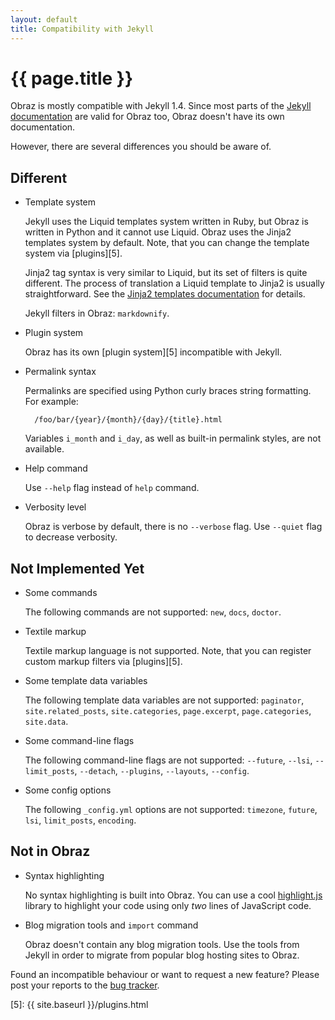 ```yaml
---
layout: default
title: Compatibility with Jekyll
---
```


{{ page.title }}
================

Obraz is mostly compatible with Jekyll 1.4. Since most parts of the [Jekyll
documentation][1] are valid for Obraz too, Obraz doesn't have its own
documentation.

However, there are several differences you should be aware of.


Different
---------

* Template system

    Jekyll uses the Liquid templates system written in Ruby, but Obraz is
    written in Python and it cannot use Liquid. Obraz uses the Jinja2 templates
    system by default. Note, that you can change the template system via
    [plugins][5].

    Jinja2 tag syntax is very similar to Liquid, but its set of filters is
    quite different. The process of translation a Liquid template to Jinja2 is
    usually straightforward. See the [Jinja2 templates documentation][2] for
    details.

    Jekyll filters in Obraz: `markdownify`.

* Plugin system

    Obraz has its own [plugin system][5] incompatible with Jekyll.

* Permalink syntax

    Permalinks are specified using Python curly braces string formatting. For
    example:

        /foo/bar/{year}/{month}/{day}/{title}.html

    Variables `i_month` and `i_day`, as well as built-in permalink styles, are
    not available.

* Help command

    Use `--help` flag instead of `help` command.

* Verbosity level

    Obraz is verbose by default, there is no `--verbose` flag. Use `--quiet`
    flag to decrease verbosity.


Not Implemented Yet
-------------------

* Some commands

    The following commands are not supported: `new`, `docs`, `doctor`.

* Textile markup

    Textile markup language is not supported. Note, that you can register
    custom markup filters via [plugins][5].

* Some template data variables

    The following template data variables are not supported: `paginator`,
    `site.related_posts`, `site.categories`,  `page.excerpt`,
    `page.categories`, `site.data`.

* Some command-line flags

    The following command-line flags are not supported: `--future`,
    `--lsi`, `--limit_posts`, `--detach`, `--plugins`, `--layouts`, `--config`.

* Some config options

    The following `_config.yml` options are not supported: `timezone`, `future`,
    `lsi`, `limit_posts`, `encoding`.


Not in Obraz
------------

* Syntax highlighting

    No syntax highlighting is built into Obraz. You can use a cool
    [highlight.js][3] library to highlight your code using only _two_ lines of
    JavaScript code.

* Blog migration tools and `import` command

    Obraz doesn't contain any blog migration tools. Use the tools from Jekyll in
    order to migrate from popular blog hosting sites to Obraz.


Found an incompatible behaviour or want to request a new feature? Please post
your reports to the [bug tracker][4].


  [1]: http://jekyllrb.com/docs/home/
  [2]: http://jinja.pocoo.org/docs/templates/
  [3]: http://softwaremaniacs.org/soft/highlight/en/
  [4]: https://bitbucket.org/vlasovskikh/obraz/issues
  [5]: {{ site.baseurl }}/plugins.html

